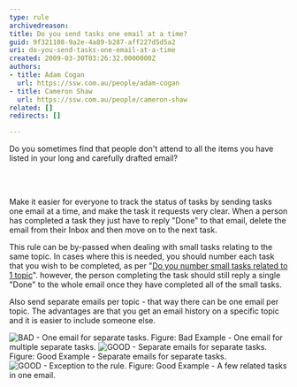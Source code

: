 ```yaml
---
type: rule
archivedreason: 
title: Do you send tasks one email at a time?
guid: 9f321108-9a2e-4a89-b287-aff227d5d5a2
uri: do-you-send-tasks-one-email-at-a-time
created: 2009-03-30T03:26:32.0000000Z
authors:
- title: Adam Cogan
  url: https://ssw.com.au/people/adam-cogan
- title: Cameron Shaw
  url: https://ssw.com.au/people/cameron-shaw
related: []
redirects: []

---
```



Do you sometimes find that people don't attend to all the items you have listed in your long and carefully drafted email? 

<br><excerpt class='endintro'></excerpt><br>

  <p>Make it easier for everyone to track the status of tasks by sending tasks one email at a time, and make the task it requests very clear. When a person has completed a task they just have to reply &quot;Done&quot; to that email, delete the email from their Inbox and then move on to the next task.</p>
<p>This rule can be by-passed when dealing with small tasks relating to the same topic. In cases where this is needed, you should number each task that you wish to be completed, as per &quot;<a href="/Communication/RulesToBetterEmail/Pages/NumberSmallTasks.aspx">Do you number small tasks related to 1 topic</a>&quot;. however, the person completing the task should still reply a single &quot;Done&quot; to the whole email once they have completed all of the small tasks.</p>
<p>Also send separate emails per topic - that way there can be one email per topic. The advantages are that you get an email history on a specific topic and it is easier to include someone else. </p>
<img class="ms-rteCustom-ImageArea" alt="BAD - One email for separate tasks." src="/Communication/RulesToBetterEmail/PublishingImages/separateTasksOneEmail.gif" /> <span class="ms-rteCustom-FigureBad">Figure&#58;&#160;Bad Example - One email for multiple separate tasks.</span> <img class="ms-rteCustom-ImageArea" alt="GOOD - Separate emails for separate tasks." src="/Communication/RulesToBetterEmail/PublishingImages/separateTasksSeparateEmails.gif" /> <span class="ms-rteCustom-FigureGood">Figure&#58;&#160;Good Example - Separate emails for separate tasks.</span> <img class="ms-rteCustom-ImageArea" alt="GOOD - Exception to the rule." src="/Communication/RulesToBetterEmail/PublishingImages/relatedTasks.gif" /> <span class="ms-rteCustom-FigureGood">Figure&#58;&#160;Good Example - A few related tasks in one email.</span> 



